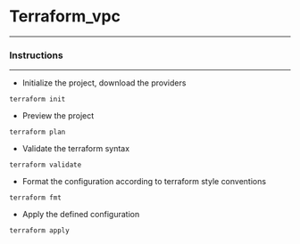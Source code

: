 # Terraform_vpc
-----------

### Instructions
----------
- Initialize the project, download the providers
```
terraform init
```
- Preview the project
```
terraform plan
```
- Validate the terraform syntax
```
terraform validate
```
- Format the configuration according to terraform style conventions
```
terraform fmt
```
- Apply the defined configuration
```
terraform apply
```
